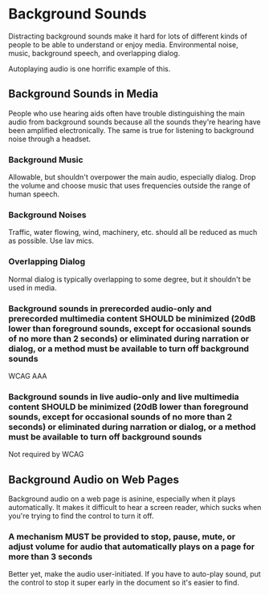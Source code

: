 # Background Sounds

Distracting background sounds make it hard for lots of different kinds of people to be able to understand or enjoy media. Environmental noise, music, background speech, and overlapping dialog.

Autoplaying audio is one horrific example of this.

## Background Sounds in Media

People who use hearing aids often have trouble distinguishing the main audio from background sounds because all the sounds they're hearing have been amplified electronically. The same is true for listening to background noise through a headset.

### Background Music

Allowable, but shouldn't overpower the main audio, especially dialog. Drop the volume and choose music that uses frequencies outside the range of human speech.

### Background Noises

Traffic, water flowing, wind, machinery, etc. should all be reduced as much as possible. Use lav mics.

### Overlapping Dialog

Normal dialog is typically overlapping to some degree, but it shouldn't be used in media.

### Background sounds in prerecorded audio-only and prerecorded multimedia content SHOULD be minimized (20dB lower than foreground sounds, except for occasional sounds of no more than 2 seconds) or eliminated during narration or dialog, or a method must be available to turn off background sounds

WCAG AAA

### Background sounds in live audio-only and live multimedia content SHOULD be minimized (20dB lower than foreground sounds, except for occasional sounds of no more than 2 seconds) or eliminated during narration or dialog, or a method must be available to turn off background sounds

Not required by WCAG

## Background Audio on Web Pages

Background audio on a web page is asinine, especially when it plays automatically. It makes it difficult to hear a screen reader, which sucks when you're trying to find the control to turn it off.

### A mechanism MUST be provided to stop, pause, mute, or adjust volume for audio that automatically plays on a page for more than 3 seconds

Better yet, make the audio user-initiated. If you have to auto-play sound, put the control to stop it super early in the document so it's easier to find.